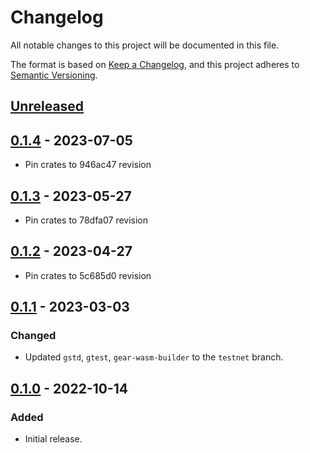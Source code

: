 # Changelog
All notable changes to this project will be documented in this file.

The format is based on [Keep a Changelog](https://keepachangelog.com/en/1.0.0/),
and this project adheres to [Semantic Versioning](https://semver.org/spec/v2.0.0.html).

## [Unreleased]

## [0.1.4] - 2023-07-05
- Pin crates to 946ac47 revision

## [0.1.3] - 2023-05-27
- Pin crates to 78dfa07 revision

## [0.1.2] - 2023-04-27
- Pin crates to 5c685d0 revision

## [0.1.1] - 2023-03-03
### Changed
- Updated `gstd`, `gtest`, `gear-wasm-builder` to the `testnet` branch.

## [0.1.0] - 2022-10-14
### Added
- Initial release.

[Unreleased]: https://github.com/gear-dapps/rock-paper-scissors/compare/0.1.4...HEAD
[0.1.4]: https://github.com/gear-dapps/rock-paper-scissors/compare/0.1.3...0.1.4
[0.1.3]: https://github.com/gear-dapps/rock-paper-scissors/compare/0.1.2...0.1.3
[0.1.2]: https://github.com/gear-dapps/rock-paper-scissors/compare/0.1.1...0.1.2
[0.1.1]: https://github.com/gear-dapps/rock-paper-scissors/compare/0.1.0...0.1.1
[0.1.0]: https://github.com/gear-dapps/rock-paper-scissors/compare/9e34933...0.1.0
